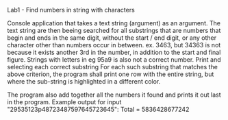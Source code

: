 Lab1 - Find numbers in string with characters

Console application that takes a text string (argument) as an argument.
The text string are then beeing searched for all substrings that are numbers that begin
and ends in the same digit, without the start / end digit, or any other character other than
numbers occur in between.
ex. 3463, but 34363 is not because it exists
another 3rd in the number, in addition to the start and final figure. 
Strings with letters in
eg 95a9 is also not a correct number.
Print and selecting each correct substring
For each such substring that matches the above criterion, the program shall print one
row with the entire string, but where the sub-string is highlighted in a different color.

The program also add together all the numbers it found and prints it out
last in the program. 
Example output for input "29535123p48723487597645723645":
Total = 5836428677242
